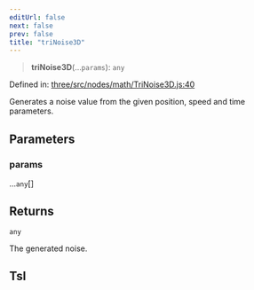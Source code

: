 ```yaml
---
editUrl: false
next: false
prev: false
title: "triNoise3D"
---
```


> **triNoise3D**(...`params`): `any`

Defined in: [three/src/nodes/math/TriNoise3D.js:40](https://github.com/DefinitelyMaybe/three-i18n/blob/fa57b79433d1c349ffb23a78727299c8d4190136/three/src/nodes/math/TriNoise3D.js#L40)

Generates a noise value from the given position, speed and time parameters.

## Parameters

### params

...`any`[]

## Returns

`any`

The generated noise.

## Tsl
